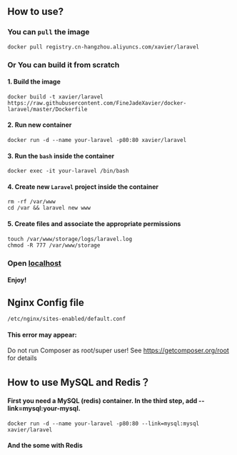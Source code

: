 
## How to use?

### You can `pull` the image

    docker pull registry.cn-hangzhou.aliyuncs.com/xavier/laravel

### Or You can build it from scratch

#### 1. Build the image

    docker build -t xavier/laravel https://raw.githubusercontent.com/FineJadeXavier/docker-laravel/master/Dockerfile

#### 2. Run new container

    docker run -d --name your-laravel -p80:80 xavier/laravel

#### 3. Run the `bash` inside the container
    docker exec -it your-laravel /bin/bash

#### 4. Create new `Laravel` project inside the container
    rm -rf /var/www  
    cd /var && laravel new www

#### 5. Create files and associate the appropriate permissions
    touch /var/www/storage/logs/laravel.log
    chmod -R 777 /var/www/storage

### Open [localhost](http://localhost/)

#### Enjoy!

## Nginx Config file
    /etc/nginx/sites-enabled/default.conf

#### This error may appear:

Do not run Composer as root/super user! See https://getcomposer.org/root for details


## How to use MySQL and Redis？

#### First you need a MySQL (redis) container. In the third step, add --link=mysql:your-mysql.

    docker run -d --name your-laravel -p80:80 --link=mysql:mysql xavier/laravel
    
#### And the some with Redis

